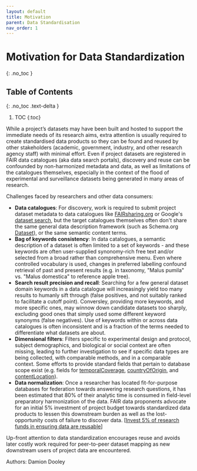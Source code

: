 ```yaml
---
layout: default
title: Motivation
parent: Data Standardisation
nav_order: 1
---
```


# Motivation for Data Standardization
{: .no_toc }

## Table of Contents
{: .no_toc .text-delta }

1. TOC
{:toc}


While a project’s datasets may have been built and hosted to support the immediate needs of its research aims, extra attention is usually required to create standardised data products so they can be found and reused by other stakeholders (academic, government, industry, and other research agency staff) with minimal effort. Even if project datasets are registered in FAIR data catalogues (aka data search portals), discovery and reuse can be confounded by non-harmonized metadata and data, as well as limitations of the catalogues themselves, especially in the context of the flood of experimental and surveillance datasets being generated in many areas of research.

Challenges faced by researchers and other data consumers:
* **Data catalogues**: For discovery, work is required to submit project dataset metadata to data catalogues like [FAIRsharing.org](https://fairsharing.org/) or Google's [dataset search](https://datasetsearch.research.google.com/), but the target catalogues themselves often don't share the same general data description framework (such as Schema.org [Dataset](https://schema.org/Dataset)), or the same semantic content terms.
* **Bag of keywords consistency**: In data catalogues, a semantic description of a dataset is often limited to a set of keywords - and these keywords are often user-supplied synonomy-rich free text and/or selected from a broad rather than comprehensive menu. Even where controlled vocabulary is used, changes in preferred labelling confound retrieval of past and present results (e.g. in taxonomy, "Malus pumila" vs. "Malus domestica" to reference apple tree).
* **Search result precision and recall**: Searching for a few general dataset domain keywords in a data catalogue will increasingly yield too many results to humanly sift through (false positives, and not suitably ranked to facilitate a cutoff point).  Conversley, providing more keywords, and more specific ones, may winnow down candidate datasets too sharply, excluding good ones that simply used some different keyword synonyms (false negatives).  Use of keywords within or across data catalogues is often inconsistent and is a fraction of the terms needed to differentiate what datasets are about.
* **Dimensional filters**: Filters specific to experimental design and protocol, subject demographics, and biological or social context are often missing, leading to further investigation to see if specific data types are being collected, with comparable methods, and in a comparable context. Some efforts to provide standard fields that pertain to database scope exist (e.g. fields for [temporalCoverage](https://schema.org/temporalCoverage), [countryOfOrigin](https://schema.org/countryOfOrigin), and 
[contentLocation](https://schema.org/contentLocation)).
* **Data normalization**: Once a researcher has located fit-for-purpose databases for federation towards answering research questions, it has been estimated that 80% of their analytic time is consumed in field-level preparatory harmonization of the data.  FAIR data proponents advocate for an initial 5% investment of project budget towards standardized data products to lessen this downstream burden as well as the lost-opportunity costs of failure to discover data. [[Invest 5% of research funds in ensuring data are reusable](https://www.nature.com/articles/d41586-020-00505-7)]

Up-front attention to data standardization encourages reuse and avoids later costly work required for peer-to-peer dataset mapping as new downstream users of project data are encountered. 

Authors: Damion Dooley
